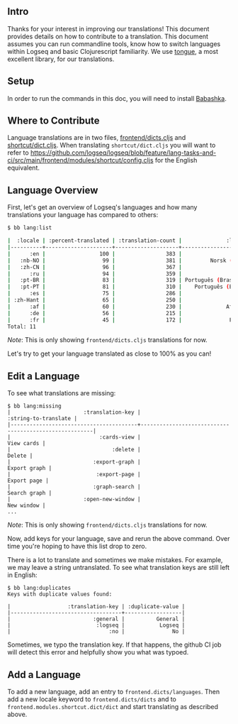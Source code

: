## Intro

Thanks for your interest in improving our translations! This document provides
details on how to contribute to a translation. This document assumes you can run
commandline tools, know how to switch languages within Logseq and basic
Clojurescript familiarity. We use [tongue](https://github.com/tonsky/tongue), a
most excellent library, for our translations.

## Setup

In order to run the commands in this doc, you will need to install
[Babashka](https://github.com/babashka/babashka#installation).

## Where to Contribute

Language translations are in two files,
[frontend/dicts.cljs](https://github.com/logseq/logseq/blob/feature/lang-tasks-and-ci/src/main/frontend/dicts.cljs)
and
[shortcut/dict.cljs](https://github.com/logseq/logseq/blob/feature/lang-tasks-and-ci/src/main/frontend/modules/shortcut/dict.cljs).
When translating `shortcut/dict.cljs` you will want to refer to
https://github.com/logseq/logseq/blob/feature/lang-tasks-and-ci/src/main/frontend/modules/shortcut/config.cljs
for the English equivalent.

## Language Overview

First, let's get an overview of Logseq's languages and how many translations your
language has compared to others:

```sh
$ bb lang:list

|  :locale | :percent-translated | :translation-count |              :language |
|----------+---------------------+--------------------+------------------------|
|      :en |                 100 |                383 |                English |
|   :nb-NO |                  99 |                381 |         Norsk (bokmål) |
|   :zh-CN |                  96 |                367 |                   简体中文 |
|      :ru |                  94 |                359 |                Русский |
|   :pt-BR |                  83 |                319 | Português (Brasileiro) |
|   :pt-PT |                  81 |                310 |    Português (Europeu) |
|      :es |                  75 |                286 |                Español |
| :zh-Hant |                  65 |                250 |                   繁體中文 |
|      :af |                  60 |                230 |              Afrikaans |
|      :de |                  56 |                215 |                Deutsch |
|      :fr |                  45 |                172 |               Français |
Total: 11
```

_Note_: This is only showing `frontend/dicts.cljs` translations for now.

Let's try to get your language translated as close to 100% as you can!

## Edit a Language

To see what translations are missing:

```
$ bb lang:missing
|                       :translation-key |                                  :string-to-translate |
|----------------------------------------+-------------------------------------------------------|
|                            :cards-view |                                            View cards |
|                                :delete |                                                Delete |
|                          :export-graph |                                          Export graph |
|                           :export-page |                                           Export page |
|                          :graph-search |                                          Search graph |
|                       :open-new-window |                                            New window |
...
```

_Note_: This is only showing `frontend/dicts.cljs` translations for now.

Now, add keys for your language, save and rerun the above command. Over time
you're hoping to have this list drop to zero.

There is a lot to translate and sometimes we make mistakes. For example, we may leave a string untranslated. To see what translation keys are still left in English:

```
$ bb lang:duplicates
Keys with duplicate values found:

|                  :translation-key | :duplicate-value |
|-----------------------------------+------------------|
|                          :general |          General |
|                           :logseq |           Logseq |
|                               :no |               No |
```

Sometimes, we typo the translation key. If that happens, the github CI job will
detect this error and helpfully show you what was typoed.

## Add a Language

To add a new language, add an entry to `frontend.dicts/languages`. Then add a
new locale keyword to `frontend.dicts/dicts` and to
`frontend.modules.shortcut.dict/dict` and start translating as described above.
